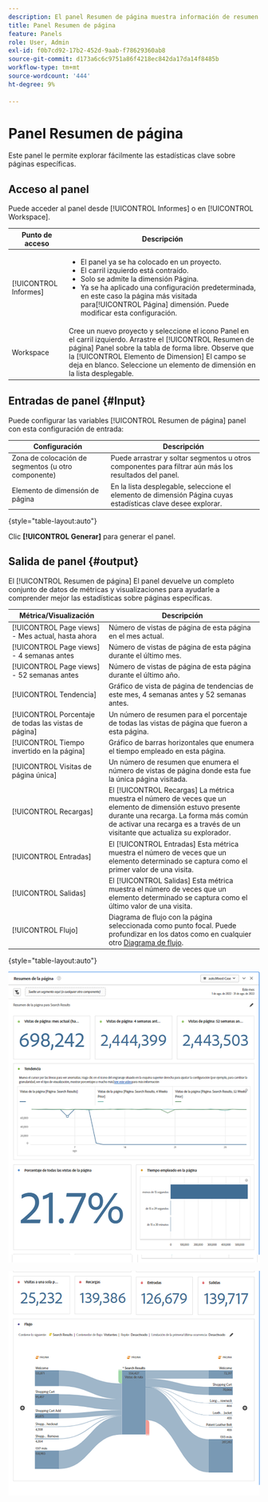 ```yaml
---
description: El panel Resumen de página muestra información de resumen de una página de su elección.
title: Panel Resumen de página
feature: Panels
role: User, Admin
exl-id: f0b7cd92-17b2-452d-9aab-f78629360ab8
source-git-commit: d173a6c6c9751a86f4218ec842da17da14f8485b
workflow-type: tm+mt
source-wordcount: '444'
ht-degree: 9%

---
```


# Panel Resumen de página

Este panel le permite explorar fácilmente las estadísticas clave sobre páginas específicas.

## Acceso al panel

Puede acceder al panel desde [!UICONTROL Informes] o en [!UICONTROL Workspace].

| Punto de acceso | Descripción |
| --- | --- |
| [!UICONTROL Informes] | <ul><li>El panel ya se ha colocado en un proyecto.</li><li>El carril izquierdo está contraído.</li><li>Solo se admite la dimensión Página.</li><li>Ya se ha aplicado una configuración predeterminada, en este caso la página más visitada para[!UICONTROL Página] dimensión. Puede modificar esta configuración.</li></ul> |
| Workspace | Cree un nuevo proyecto y seleccione el icono Panel en el carril izquierdo. Arrastre el [!UICONTROL Resumen de página] Panel sobre la tabla de forma libre. Observe que la [!UICONTROL Elemento de Dimension] El campo se deja en blanco. Seleccione un elemento de dimensión en la lista desplegable. |

## Entradas de panel {#Input}

Puede configurar las variables [!UICONTROL Resumen de página] panel con esta configuración de entrada:

| Configuración | Descripción |
| --- | --- |
| Zona de colocación de segmentos (u otro componente) | Puede arrastrar y soltar segmentos u otros componentes para filtrar aún más los resultados del panel. |
| Elemento de dimensión de página | En la lista desplegable, seleccione el elemento de dimensión Página cuyas estadísticas clave desee explorar. |

{style="table-layout:auto"}

Clic **[!UICONTROL Generar]** para generar el panel.

## Salida de panel {#output}

El [!UICONTROL Resumen de página] El panel devuelve un completo conjunto de datos de métricas y visualizaciones para ayudarle a comprender mejor las estadísticas sobre páginas específicas.

| Métrica/Visualización | Descripción |
| --- | --- |
| [!UICONTROL Page views] - Mes actual, hasta ahora | Número de vistas de página de esta página en el mes actual. |
| [!UICONTROL Page views] - 4 semanas antes | Número de vistas de página de esta página durante el último mes. |
| [!UICONTROL Page views] - 52 semanas antes | Número de vistas de página de esta página durante el último año. |
| [!UICONTROL Tendencia] | Gráfico de vista de página de tendencias de este mes, 4 semanas antes y 52 semanas antes. |
| [!UICONTROL Porcentaje de todas las vistas de página] | Un número de resumen para el porcentaje de todas las vistas de página que fueron a esta página. |
| [!UICONTROL Tiempo invertido en la página] | Gráfico de barras horizontales que enumera el tiempo empleado en esta página. |
| [!UICONTROL Visitas de página única] | Un número de resumen que enumera el número de vistas de página donde esta fue la única página visitada. |
| [!UICONTROL Recargas] | El [!UICONTROL Recargas] La métrica muestra el número de veces que un elemento de dimensión estuvo presente durante una recarga. La forma más común de activar una recarga es a través de un visitante que actualiza su explorador. |
| [!UICONTROL Entradas] | El [!UICONTROL Entradas] Esta métrica muestra el número de veces que un elemento determinado se captura como el primer valor de una visita. |
| [!UICONTROL Salidas] | El [!UICONTROL Salidas] Esta métrica muestra el número de veces que un elemento determinado se captura como el último valor de una visita. |
| [!UICONTROL Flujo] | Diagrama de flujo con la página seleccionada como punto focal. Puede profundizar en los datos como en cualquier otro [Diagrama de flujo](/help/analyze/analysis-workspace/visualizations/c-flow/create-flow.md). |

{style="table-layout:auto"}

![Panel Resumen de página](assets/page-sum1.png)

![Métricas y flujo](assets/page-sum2.png)

